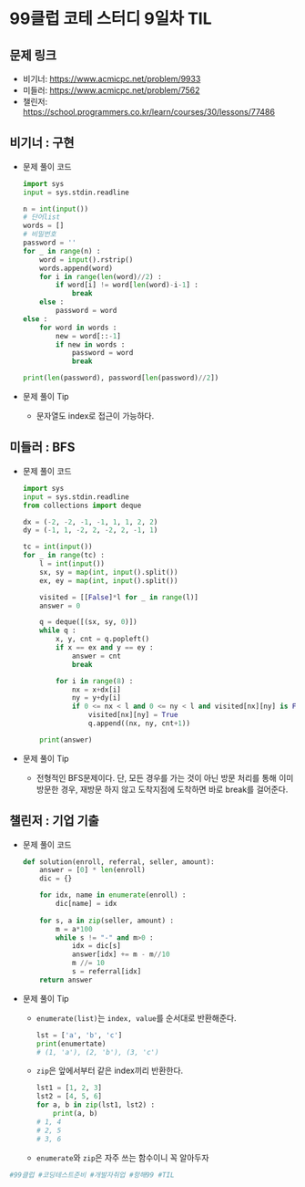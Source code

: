 # 99클럽 코테 스터디 9일차 TIL

## 문제 링크
- 비기너: https://www.acmicpc.net/problem/9933
- 미들러: https://www.acmicpc.net/problem/7562
- 챌린저: https://school.programmers.co.kr/learn/courses/30/lessons/77486


## 비기너 : 구현

* 문제 풀이 코드

    ```python
    import sys
    input = sys.stdin.readline

    n = int(input())
    # 단어list
    words = []
    # 비밀번호
    password = ''
    for _ in range(n) :
        word = input().rstrip()
        words.append(word)
        for i in range(len(word)//2) :
            if word[i] != word[len(word)-i-1] :
                break
        else :
            password = word
    else :
        for word in words :
            new = word[::-1]
            if new in words :
                password = word
                break

    print(len(password), password[len(password)//2])
    ```

* 문제 풀이 Tip
    * 문자열도 index로 접근이 가능하다.



## 미들러 : BFS

* 문제 풀이 코드

    ```python
    import sys
    input = sys.stdin.readline
    from collections import deque

    dx = (-2, -2, -1, -1, 1, 1, 2, 2)
    dy = (-1, 1, -2, 2, -2, 2, -1, 1)

    tc = int(input())
    for _ in range(tc) :
        l = int(input())
        sx, sy = map(int, input().split())
        ex, ey = map(int, input().split())

        visited = [[False]*l for _ in range(l)]
        answer = 0

        q = deque([(sx, sy, 0)])
        while q :
            x, y, cnt = q.popleft()
            if x == ex and y == ey :
                answer = cnt
                break

            for i in range(8) :
                nx = x+dx[i]
                ny = y+dy[i]
                if 0 <= nx < l and 0 <= ny < l and visited[nx][ny] is False :
                    visited[nx][ny] = True
                    q.append((nx, ny, cnt+1))

        print(answer)
    ```

* 문제 풀이 Tip
    * 전형적인 BFS문제이다. 단, 모든 경우를 가는 것이 아닌 방문 처리를 통해 이미 방문한 경우, 재방문 하지 않고 도착지점에 도착하면 바로 break를 걸어준다.



## 챌린저 : 기업 기출

* 문제 풀이 코드

    ```python
    def solution(enroll, referral, seller, amount):
        answer = [0] * len(enroll)
        dic = {}

        for idx, name in enumerate(enroll) :
            dic[name] = idx
        
        for s, a in zip(seller, amount) :
            m = a*100
            while s != "-" and m>0 :
                idx = dic[s]
                answer[idx] += m - m//10
                m //= 10
                s = referral[idx]        
        return answer
    ```

* 문제 풀이 Tip
    * `enumerate(list)`는 `index, value`를 순서대로 반환해준다.
        ```python
        lst = ['a', 'b', 'c']
        print(enumertate)
        # (1, 'a'), (2, 'b'), (3, 'c')
        ```
    * `zip`은 앞에서부터 같은 index끼리 반환한다.
        ```python
        lst1 = [1, 2, 3]
        lst2 = [4, 5, 6]
        for a, b in zip(lst1, lst2) :
            print(a, b)
        # 1, 4
        # 2, 5
        # 3, 6 
        ```
    * `enumerate`와 `zip`은 자주 쓰는 함수이니 <a>꼭</a> 알아두자



```python
#99클럽 #코딩테스트준비 #개발자취업 #항해99 #TIL
```